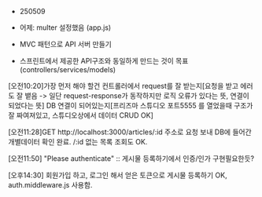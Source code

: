 - 250509

* 어제: multer 설정했음 (app.js)

* MVC 패턴으로 API 서버 만들기
* 스프린트에서 제공한 API구조와 동일하게 만드는 것이 목표 (controllers/services/models)

[오전10:20]가장 먼저 해야 할건 컨트롤러에서
request를 잘 받는지[요청을 받고 에러도 잘 뱉음 -> 일단 request-response가 동작하지만 로직 오류가 있다는 뜻, 연결이 되었다는 뜻]
DB 연결이 되어있는지[프리즈마 스튜디오 포트5555 를 열었을때 구조가 잘 짜여져있고, 스튜디오상에서 데이터 CRUD OK]

[오전11:28]GET http://localhost:3000/articles/:id 주소로 요청 보내 DB에 들어간 개별데이터 확인 완료. /:id 없는 목록 조회도 OK.

[오전11:50] "Please authenticate" :: 게시물 등록하기에서 인증/인가 구현필요한듯?

[오후14:30] 회원가입 하고, 로그인 해서 얻은 토큰으로 게시물 등록하기 OK, auth.middleware.js 사용함.
